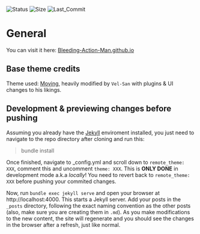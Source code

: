![Status](https://img.shields.io/github/deployments/Bleeding-Action-Man/Bleeding-Action-Man.github.io/github-pages?style=flat-square) ![Size](https://img.shields.io/github/languages/code-size/Bleeding-Action-Man/Bleeding-Action-Man.github.io?style=flat-square) ![Last_Commit](https://img.shields.io/github/last-commit/Bleeding-Action-Man/Bleeding-Action-Man.github.io?color=purple&style=flat-square)

# General

You can visit it here: [Bleeding-Action-Man.github.io](https://Bleeding-Action-Man.github.io/)

## Base theme credits

Theme used: [Moving](https://github.com/huangyz0918/moving), heavily modified by `Vel-San` with plugins & UI changes to his likings.

## Development & previewing changes before pushing

Assuming you already have the [Jekyll](https://jekyllrb.com/docs/installation/#guides) enviroment installed, you just need to navigate to the repo directory after cloning and run this:

> bundle install

Once finished, navigate to _config.yml and scroll down to `remote_theme: XXX`, comment this and uncomment `theme: XXX`. This is **ONLY DONE** in development mode a.k.a *locally*! You need to revert back to `remote_theme: XXX` before pushing your commited changes.

Now, run `bundle exec jekyll serve` and open your browser at http://localhost:4000. This starts a Jekyll server. Add your posts in the `_posts` directory, following the exact naming convention as the other posts (also, make sure you are creating them in `.md`). As you make modifications to the new content, the site will regenerate and you should see the changes in the browser after a refresh, just like normal.